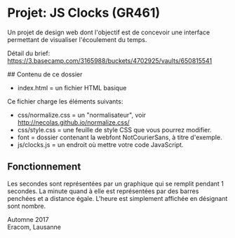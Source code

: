 # Projet: JS Clocks (GR461)

Un projet de design web dont l'objectif est de concevoir une interface permettant de visualiser l'écoulement du temps.

Détail du brief: https://3.basecamp.com/3165988/buckets/4702925/vaults/650815541

## Contenu de ce dossier

- index.html = un fichier HTML basique

Ce fichier charge les éléments suivants: 

- css/normalize.css = un "normalisateur", voir http://necolas.github.io/normalize.css/
- css/style.css = une feuille de style CSS que vous pourrez modifier.
- font = dossier contenant la webfont NotCourierSans, à titre d'exemple.
- js/clocks.js = un endroit où mettre votre code JavaScript.

## Fonctionnement
Les secondes sont représentées par un graphique qui se remplit pendant 1 secondes.
La minute quand à elle est représentées par des barres penchées et a distance égale.
L'heure est simplement affichée en désignant sont nombre.


Automne 2017  
Eracom, Lausanne
